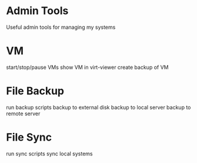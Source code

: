 Admin Tools
===========

Useful admin tools for managing my systems

VM
==

start/stop/pause VMs
show VM in virt-viewer
create backup of VM


File Backup
===========

run backup scripts
backup to external disk
backup to local server
backup to remote server


File Sync
=========

run sync scripts
sync local systems

